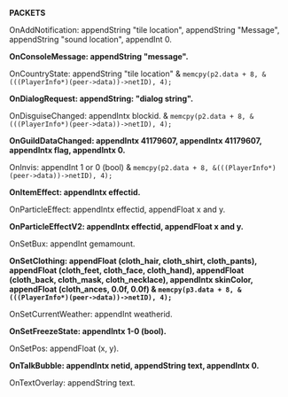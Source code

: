 **PACKETS**

OnAddNotification: appendString "tile location", appendString "Message", appendString "sound location", appendInt 0.

**OnConsoleMessage: appendString "message".**

OnCountryState: appendString "tile location" & `memcpy(p2.data + 8, &(((PlayerInfo*)(peer->data))->netID), 4);`

**OnDialogRequest: appendString: "dialog string".**

OnDisguiseChanged: appendIntx blockid. & `memcpy(p2.data + 8, &(((PlayerInfo*)(peer->data))->netID), 4);`

**OnGuildDataChanged: appendIntx 41179607, appendIntx 41179607, appendIntx flag, appendIntx 0.**

OnInvis: appendInt 1 or 0 (bool) & `memcpy(p2.data + 8, &(((PlayerInfo*)(peer->data))->netID), 4);`

**OnItemEffect: appendIntx effectid.**

OnParticleEffect: appendIntx effectid, appendFloat x and y.

**OnParticleEffectV2: appendIntx effectid, appendFloat x and y.**

OnSetBux: appendInt gemamount.

**OnSetClothing: appendFloat (cloth_hair, cloth_shirt, cloth_pants), appendFloat (cloth_feet, cloth_face, cloth_hand), appendFloat (cloth_back, cloth_mask, cloth_necklace), appendIntx skinColor, appendFloat (cloth_ances, 0.0f, 0.0f) & `memcpy(p3.data + 8, &(((PlayerInfo*)(peer->data))->netID), 4);`**

OnSetCurrentWeather: appendInt weatherid.

**OnSetFreezeState: appendIntx 1-0 (bool).**

OnSetPos: appendFloat (x, y).

**OnTalkBubble: appendIntx netid, appendString text, appendIntx 0.**

OnTextOverlay: appendString text.
